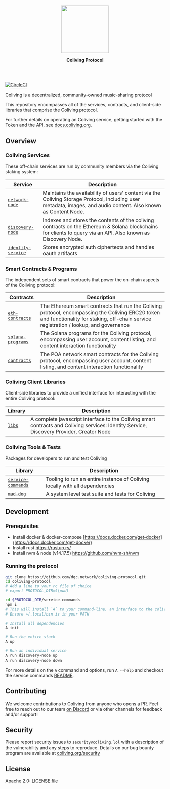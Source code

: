 <p align="center">
  <br/>
  <a target="_blank" href="https://coliving.lol">
    <img src="https://avatars1.githubusercontent.com/u/38231615?s=400&u=c00678880596dabd2746dae13a47edbe7ea7210e&v=4" width="150px" >
  </a>
  <br/>

  <p align="center">
    <b>Coliving Protocol</b>
  </p>
</p>

<br/>
<br/>

[![CircleCI](https://circleci.com/gh/dgc.network/coliving-protocol/tree/master.svg?style=svg&circle-token=e272a756b49e50a54dcc096af8fd8b0405f6bf41)](https://circleci.com/gh/dgc.network/coliving-protocol/tree/master)

Coliving is a decentralized, community-owned music-sharing protocol

This repository encompasses all of the services, contracts, and client-side libraries that
comprise the Coliving protocol.

For further details on operating an Coliving service, getting started with the Token and the API, see [docs.coliving.org](https://docs.coliving.org/).

## Overview

### Coliving Services

These off-chain services are run by community members via the Coliving staking system:

| Service                                                        | Description                                                                                       
| -- | --
| [`network-node`](network-node)                  | Maintains the availability of users' content via the Coliving Storage Protocol, including user metadata, images, and audio content. Also known as Content Node.
| [`discovery-node`](discovery-node)      | Indexes and stores the contents of the coliving contracts on the Ethereum & Solana blockchains for clients to query via an API. Also known as Discovery Node.
| [`identity-service`](identity-service)          | Stores encrypted auth ciphertexts and handles oauth artifacts

### Smart Contracts & Programs

The independent sets of smart contracts that power the on-chain aspects of the Coliving protocol:

| Contracts                                                        | Description                                                                                       
| -- | --
| [`eth-contracts`](https://github.com/dgc.network/coliving-protocol/tree/master/eth-contracts) | The Ethereum smart contracts that run the Coliving protocol, encompassing the Coliving ERC20 token and functionality for staking, off-chain service registration / lookup, and governance
| [`solana-programs`](https://github.com/dgc.network/coliving-protocol/tree/master/solana-programs) | The Solana programs for the Coliving protocol, encompassing user account, content listing, and content interaction functionality
| [`contracts`](https://github.com/dgc.network/coliving-protocol/tree/master/contracts)         | The POA network smart contracts for the Coliving protocol, encompassing user account, content listing, and content interaction functionality

### Coliving Client Libraries

Client-side libraries to provide a unified interface for interacting with the entire
Coliving protocol:

| Library                                                        | Description                                                                                       
| -- | --
| [`libs`](https://github.com/dgc.network/coliving-protocol/tree/master/libs)     | A complete javascript interface to the Coliving smart contracts and Coliving services: Identity Service, Discovery Provider, Creator Node

### Coliving Tools & Tests

Packages for developers to run and test Coliving

| Library                                                        | Description                                                                                       
| -- | --
| [`service-commands`](https://github.com/dgc.network/coliving-protocol/tree/master/service-commands)     | Tooling to run an entire instance of Coliving locally with all dependencies
| [`mad-dog`](https://github.com/dgc.network/coliving-protocol/tree/master/mad-dog)     | A system level test suite and tests for Coliving


## Development

### Prerequisites

* Install docker & docker-compose [https://docs.docker.com/get-docker](https://docs.docker.com/get-docker)
* Install rust https://rustup.rs/
* Install nvm & node (v14.17.5) https://github.com/nvm-sh/nvm

### Running the protocol
```bash
git clone https://github.com/dgc.network/coliving-protocol.git
cd coliving-protocol
# Add a line to your rc file of choice
# export PROTOCOL_DIR=$(pwd)

cd $PROTOCOL_DIR/service-commands
npm i
# This will install `A` to your command-line, an interface to the coliving service-commands.
# Ensure ~/.local/bin is in your PATH

# Install all dependencies
A init

# Run the entire stack
A up

# Run an individual service
A run discovery-node up
A run discovery-node down
```

For more details on the `A` command and options, run `A --help` and checkout the service commands [README](https://github.com/dgc.network/coliving-protocol/tree/master/service-commands).


## Contributing

We welcome contributions to Coliving from anyone who opens a PR. Feel free to reach out to
our team [on Discord](https://discord.com/invite/yNUg2e2) or via other channels for feedback and/or support!

## Security

Please report security issues to `security@coliving.lol` with a description of the
vulnerability and any steps to reproduce. Details on our bug bounty program are available at [coliving.org/security](https://coliving.org/security)

## License

Apache 2.0: [LICENSE file](https://github.com/dgc.network/coliving-protocol/blob/master/LICENSE)
